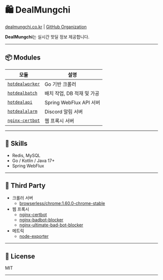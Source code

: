 # 🛍️ DealMungchi

[dealmungchi.co.kr](https://www.dealmungchi.co.kr) | [GitHub Organization](https://github.com/dealmungchi)

**DealMungchi**는 실시간 핫딜 정보 제공합니다.

---

## 📦 Modules

| 모듈 | 설명 |
|------|------|
| [`hotdealworker`](https://github.com/dealmungchi/hotdealworker) | Go 기반 크롤러 |
| [`hotdealbatch`](https://github.com/dealmungchi/hotdealbatch) | 배치 작업, DB 적재 및 가공 |
| [`hotdealapi`](https://github.com/dealmungchi/hotdealapi) | Spring WebFlux API 서버 |
| [`hotdealalarm`](https://github.com/dealmungchi/hotdealalarm) | Discord 알림 서버 |
| [`nginx-certbot`](https://github.com/dealmungchi/nginx-certbot) | 웹 프록시 서버 |

---

## 🚀 Skills

- Redis, MySQL
- Go / Kotlin / Java 17+
- Spring WebFlux

---

## 🔗 Third Party
- 크롤러 서버
  - [browserless/chrome:1.60.0-chrome-stable](https://github.com/browserless/browserless)
- 웹 프록시
  - [nginx-certbot](https://github.com/wmnnd/nginx-certbot)
  - [nginx-badbot-blocker](https://github.com/mariusv/nginx-badbot-blocker)
  - [nginx-ultimate-bad-bot-blocker](https://github.com/mitchellkrogza/nginx-ultimate-bad-bot-blocker)
- 메트릭
  - [node-exporter](https://github.com/prometheus/node_exporter)
---

## 📄 License

MIT

---

